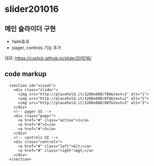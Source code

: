 # slider201016
## 메인 슬라이더 구현
- fade효과
- pager, controls 기능 추가

데모: https://csslick.github.io/slider201016/


## code markup
```
  <section id="visual">
    <div class="slider">
      <img src="http://placehold.it/1200x600/f80&text=1" alt="1">
      <img src="http://placehold.it/1200x600/8f8&text=2" alt="2">
      <img src="http://placehold.it/1200x600/88f&text=3" alt="3">
    </div>
    <!-- pager UI -->
    <div class="pager">
      <a href="#" class="active">1</a>
      <a href="#">2</a>
      <a href="#">3</a>
    </div>
    <!-- controls UI -->
    <div class="controls">
      <a href="#" class="left">&lt;</a>
      <a href="#" class="right">&gt;</a>
    </div>
  </section>
```  
